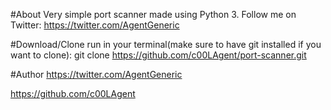 #About
Very simple port scanner made using Python 3. Follow me on Twitter: https://twitter.com/AgentGeneric

#Download/Clone
run in your terminal(make sure to have git installed if you want to clone): git clone https://github.com/c00LAgent/port-scanner.git

#Author
https://twitter.com/AgentGeneric

https://github.com/c00LAgent
